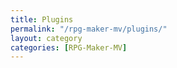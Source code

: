 ```yaml
---
title: Plugins
permalink: "/rpg-maker-mv/plugins/"
layout: category
categories: [RPG-Maker-MV]
---
```

